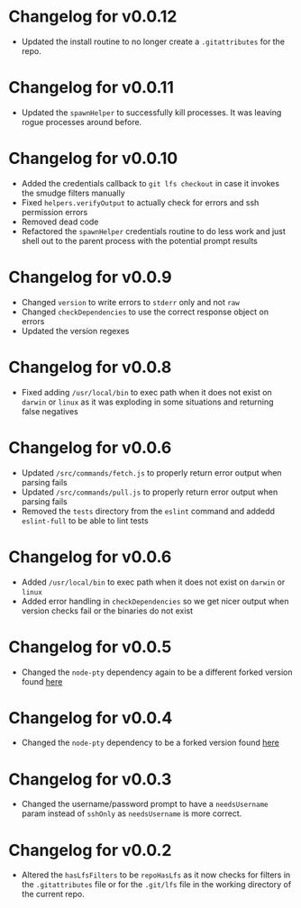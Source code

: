# Changelog for v0.0.12

- Updated the install routine to no longer create a `.gitattributes` for the repo.

# Changelog for v0.0.11

- Updated the `spawnHelper` to successfully kill processes. It was leaving rogue processes around before.

# Changelog for v0.0.10

- Added the credentials callback to `git lfs checkout` in case it invokes the smudge filters manually
- Fixed `helpers.verifyOutput` to actually check for errors and ssh permission errors
- Removed dead code
- Refactored the `spawnHelper` credentials routine to do less work and just shell out to the parent process with the potential prompt results

# Changelog for v0.0.9

- Changed `version` to write errors to `stderr` only and not `raw`
- Changed `checkDependencies` to use the correct response object on errors
- Updated the version regexes

# Changelog for v0.0.8

- Fixed adding `/usr/local/bin` to exec path when it does not exist on `darwin` or `linux` as it was exploding in some situations and returning false negatives

# Changelog for v0.0.6

- Updated `/src/commands/fetch.js` to properly return error output when parsing fails
- Updated `/src/commands/pull.js` to properly return error output when parsing fails
- Removed the `tests` directory from the `eslint` command and addedd `eslint-full` to be able to lint tests

# Changelog for v0.0.6

- Added `/usr/local/bin` to exec path when it does not exist on `darwin` or `linux`
- Added error handling in `checkDependencies` so we get nicer output when version checks fail or the binaries do not exist

# Changelog for v0.0.5

- Changed the `node-pty` dependency again to be a different forked version found [here](https://github.com/implausible/node-pty)

# Changelog for v0.0.4

- Changed the `node-pty` dependency to be a forked version found [here](https://github.com/implausible/node-pty)

# Changelog for v0.0.3

- Changed the username/password prompt to have a `needsUsername` param instead of `sshOnly` as `needsUsername` is more correct.

# Changelog for v0.0.2

 - Altered the `hasLfsFilters` to be `repoHasLfs` as it now checks for filters in the `.gitattributes` file or for the `.git/lfs` file in the working directory of the current repo.